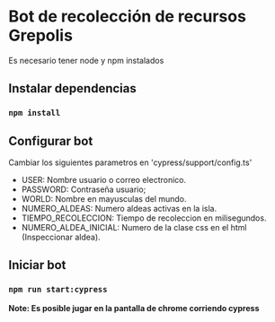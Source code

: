 # Bot de recolección de recursos Grepolis

Es necesario tener node y npm instalados

## Instalar dependencias

### `npm install`

## Configurar bot

Cambiar los siguientes parametros en 'cypress/support/config.ts'

- USER: Nombre usuario o correo electronico.
- PASSWORD: Contraseña usuario;
- WORLD: Nombre en mayusculas del mundo.
- NUMERO_ALDEAS: Numero aldeas activas en la isla.
- TIEMPO_RECOLECCION: Tiempo de recoleccion en milisegundos.
- NUMERO_ALDEA_INICIAL: Numero de la clase css en el html (Inspeccionar aldea).

## Iniciar bot

### `npm run start:cypress`

**Note: Es posible jugar en la pantalla de chrome corriendo cypress**
